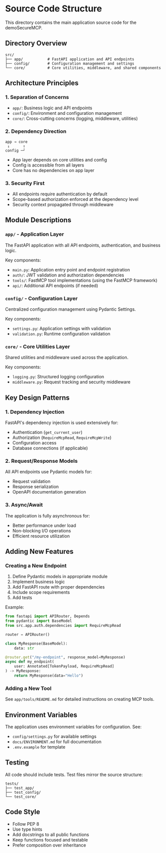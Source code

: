 # Source Code Structure

This directory contains the main application source code for the demoSecureMCP.

## Directory Overview

```
src/
├── app/           # FastAPI application and API endpoints
├── config/        # Configuration management and settings
└── core/          # Core utilities, middleware, and shared components
```

## Architecture Principles

### 1. **Separation of Concerns**
- `app/`: Business logic and API endpoints
- `config/`: Environment and configuration management
- `core/`: Cross-cutting concerns (logging, middleware, utilities)

### 2. **Dependency Direction**
```
app → core
 ↓      ↑
config ─┘
```
- App layer depends on core utilities and config
- Config is accessible from all layers
- Core has no dependencies on app layer

### 3. **Security First**
- All endpoints require authentication by default
- Scope-based authorization enforced at the dependency level
- Security context propagated through middleware

## Module Descriptions

### `app/` - Application Layer
The FastAPI application with all API endpoints, authentication, and business logic.

Key components:
- `main.py`: Application entry point and endpoint registration
- `auth/`: JWT validation and authorization dependencies
- `tools/`: FastMCP tool implementations (using the FastMCP framework)
- `api/`: Additional API endpoints (if needed)

### `config/` - Configuration Layer
Centralized configuration management using Pydantic Settings.

Key components:
- `settings.py`: Application settings with validation
- `validation.py`: Runtime configuration validation

### `core/` - Core Utilities Layer
Shared utilities and middleware used across the application.

Key components:
- `logging.py`: Structured logging configuration
- `middleware.py`: Request tracking and security middleware

## Key Design Patterns

### 1. **Dependency Injection**
FastAPI's dependency injection is used extensively for:
- Authentication (`get_current_user`)
- Authorization (`RequireMcpRead`, `RequireMcpWrite`)
- Configuration access
- Database connections (if applicable)

### 2. **Request/Response Models**
All API endpoints use Pydantic models for:
- Request validation
- Response serialization
- OpenAPI documentation generation

### 3. **Async/Await**
The application is fully asynchronous for:
- Better performance under load
- Non-blocking I/O operations
- Efficient resource utilization

## Adding New Features

### Creating a New Endpoint
1. Define Pydantic models in appropriate module
2. Implement business logic
3. Add FastAPI route with proper dependencies
4. Include scope requirements
5. Add tests

Example:
```python
from fastapi import APIRouter, Depends
from pydantic import BaseModel
from src.app.auth.dependencies import RequireMcpRead

router = APIRouter()

class MyResponse(BaseModel):
    data: str

@router.get("/my-endpoint", response_model=MyResponse)
async def my_endpoint(
    user: Annotated[TokenPayload, RequireMcpRead]
) -> MyResponse:
    return MyResponse(data="Hello")
```

### Adding a New Tool
See `app/tools/README.md` for detailed instructions on creating MCP tools.

## Environment Variables

The application uses environment variables for configuration. See:
- `config/settings.py` for available settings
- `docs/ENVIRONMENT.md` for full documentation
- `.env.example` for template

## Testing

All code should include tests. Test files mirror the source structure:
```
tests/
├── test_app/
├── test_config/
└── test_core/
```

## Code Style

- Follow PEP 8
- Use type hints
- Add docstrings to all public functions
- Keep functions focused and testable
- Prefer composition over inheritance 